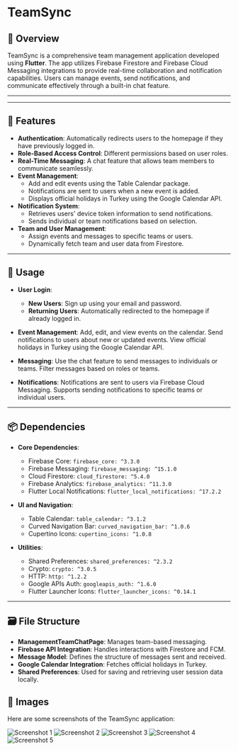 # TeamSync

## 📖 Overview

TeamSync is a comprehensive team management application developed using **Flutter**. The app utilizes Firebase Firestore and Firebase Cloud Messaging integrations to provide real-time collaboration and notification capabilities. Users can manage events, send notifications, and communicate effectively through a built-in chat feature.

---



---

## 🚀 Features

- **Authentication**: Automatically redirects users to the homepage if they have previously logged in.
- **Role-Based Access Control**: Different permissions based on user roles.
- **Real-Time Messaging**: A chat feature that allows team members to communicate seamlessly.
- **Event Management**:
  - Add and edit events using the Table Calendar package.
  - Notifications are sent to users when a new event is added.
  - Displays official holidays in Turkey using the Google Calendar API.
- **Notification System**:
  - Retrieves users' device token information to send notifications.
  - Sends individual or team notifications based on selection.
- **Team and User Management**:
  - Assign events and messages to specific teams or users.
  - Dynamically fetch team and user data from Firestore.

---

## 👋 Usage

- **User Login**:
  - **New Users**: Sign up using your email and password.
  - **Returning Users**: Automatically redirected to the homepage if already logged in.

- **Event Management**: Add, edit, and view events on the calendar. Send notifications to users about new or updated events. View official holidays in Turkey using the Google Calendar API.

- **Messaging**: Use the chat feature to send messages to individuals or teams. Filter messages based on roles or teams.

- **Notifications**: Notifications are sent to users via Firebase Cloud Messaging. Supports sending notifications to specific teams or individual users.

---

## 📦 Dependencies

- **Core Dependencies**:
  - Firebase Core: `firebase_core: ^3.3.0`
  - Firebase Messaging: `firebase_messaging: ^15.1.0`
  - Cloud Firestore: `cloud_firestore: ^5.4.0`
  - Firebase Analytics: `firebase_analytics: ^11.3.0`
  - Flutter Local Notifications: `flutter_local_notifications: ^17.2.2`

- **UI and Navigation**:
  - Table Calendar: `table_calendar: ^3.1.2`
  - Curved Navigation Bar: `curved_navigation_bar: ^1.0.6`
  - Cupertino Icons: `cupertino_icons: ^1.0.8`

- **Utilities**:
  - Shared Preferences: `shared_preferences: ^2.3.2`
  - Crypto: `crypto: ^3.0.5`
  - HTTP: `http: ^1.2.2`
  - Google APIs Auth: `googleapis_auth: ^1.6.0`
  - Flutter Launcher Icons: `flutter_launcher_icons: ^0.14.1`

---

## 🗃️ File Structure

- **ManagementTeamChatPage**: Manages team-based messaging.
- **Firebase API Integration**: Handles interactions with Firestore and FCM.
- **Message Model**: Defines the structure of messages sent and received.
- **Google Calendar Integration**: Fetches official holidays in Turkey.
- **Shared Preferences**: Used for saving and retrieving user session data locally.

## 📸 Images

Here are some screenshots of the TeamSync application:

![Screenshot 1](images/resim1.jpg)
![Screenshot 2](images/resim2.jpg)
![Screenshot 3](images/resim3.jpg)
![Screenshot 4](images/resim4.jpg)
![Screenshot 5](images/resim5.jpg)
